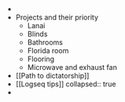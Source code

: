 -
- Projects and their priority
	- Lanai
	- Blinds
	- Bathrooms
	- Florida room
	- Flooring
	- Microwave and exhaust fan
- [[Path to dictatorship]]
- [[Logseq tips]]
  collapsed:: true
-